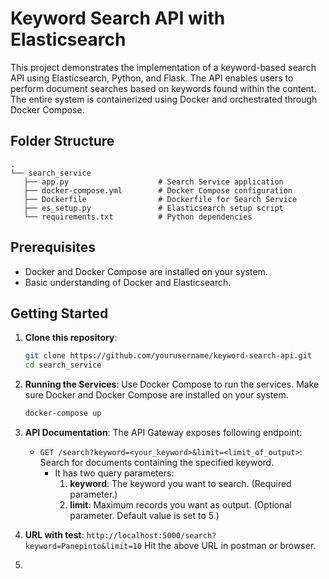# Keyword Search API with Elasticsearch

This project demonstrates the implementation of a keyword-based search API using Elasticsearch, Python, and Flask. The
API enables users to perform document searches based on keywords found within the content. The entire system is
containerized using Docker and orchestrated through Docker Compose.

## Folder Structure

```plaintext
.
└── search_service
   ├── app.py                    # Search Service application
   ├── docker-compose.yml        # Docker Compose configuration
   ├── Dockerfile                # Dockerfile for Search Service
   ├── es_setup.py               # Elasticsearch setup script
   └── requirements.txt          # Python dependencies
```

## Prerequisites

- Docker and Docker Compose are installed on your system.
- Basic understanding of Docker and Elasticsearch.

## Getting Started

1. **Clone this repository**:

   ```bash
   git clone https://github.com/yourusername/keyword-search-api.git
   cd search_service

2. **Running the Services**: Use Docker Compose to run the services. Make sure Docker and Docker Compose are installed
   on your system.

    ```bash
    docker-compose up
    ```

3. **API Documentation**: The API Gateway exposes following endpoint:

    - `GET /search?keyword=<your_keyword>&limit=<limit_of_output>`: Search for documents containing the specified keyword.
      - It has two query parameters:
        1. **keyword**: The keyword you want to search. (Required parameter.)
        2. **limit**: Maximum records you want as output. (Optional parameter. Default value is set to 5.)

4. **URL with test**: 
   `http://localhost:5000/search?keyword=Panepinto&limit=10`
   Hit the above URL in postman or browser.
5. 
